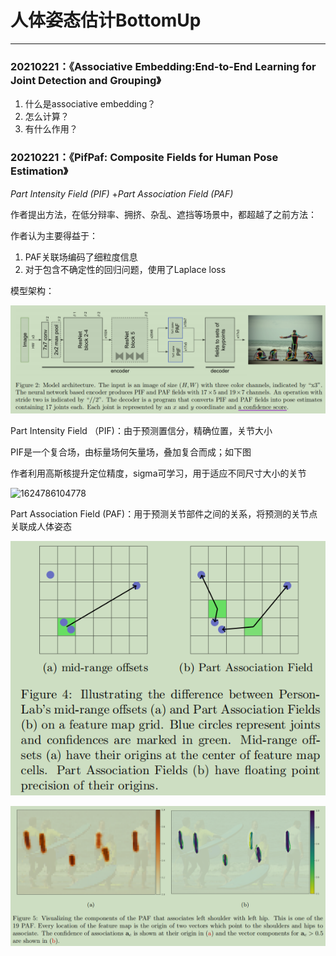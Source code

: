 # 人体姿态估计BottomUp



---

### 20210221：《Associative Embedding:End-to-End Learning for Joint Detection and Grouping》

1. 什么是associative embedding？
2. 怎么计算？
3. 有什么作用？



### 20210221：《PifPaf: Composite Fields for Human Pose Estimation》

*Part Intensity Field (PIF)* +*Part Association Field (PAF)*

作者提出方法，在低分辩率、拥挤、杂乱、遮挡等场景中，都超越了之前方法：

作者认为主要得益于：

1. PAF关联场编码了细粒度信息
2. 对于包含不确定性的回归问题，使用了Laplace loss



模型架构：

![1624784004279](assets/1624784004279.png)

Part Intensity Field （PIF)：由于预测置信分，精确位置，关节大小

PIF是一个复合场，由标量场何矢量场，叠加复合而成；如下图

作者利用高斯核提升定位精度，sigma可学习，用于适应不同尺寸大小的关节

![1624786104778](/assets/1624786104778.png)

Part Association Field (PAF)：用于预测关节部件之间的关系，将预测的关节点关联成人体姿态

![1624787875200](assets/1624787875200.png)

![1624787965595](assets/1624787965595.png)